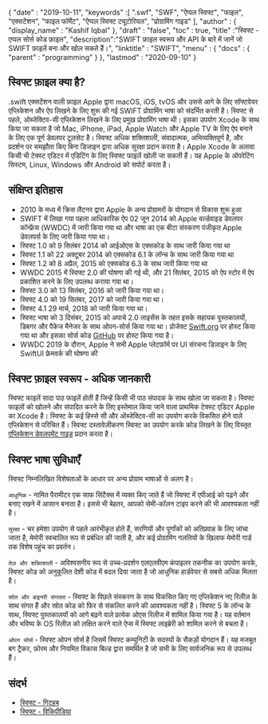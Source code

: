 {
  "date" : "2019-10-11",
  "keywords" :[ ".swf", "SWF", "ऐप्पल स्विफ्ट", "फाइल", "एक्सटेंशन", "फाइल फॉर्मेट", "ऐप्पल स्विफ्ट ट्यूटोरियल", "प्रोग्रामिंग गाइड" ],
  "author" : {
    "display_name" : "Kashif Iqbal"
},
  "draft" : "false",
  "toc" : true,
  "title" :"स्विफ्ट - एप्पल सोर्स कोड फ़ाइल",
  "description":"SWIFT फ़ाइल स्वरूप और API के बारे में जानें जो SWIFT फ़ाइलें बना और खोल सकते हैं।",
  "linktitle" : "SWIFT",
  "menu" : {
    "docs" : {
      "parent" : "programming"
}
},
  "lastmod" : "2020-09-10"
}

## स्विफ्ट फ़ाइल क्या है?

.swift एक्सटेंशन वाली फ़ाइल Apple द्वारा macOS, iOS, tvOS और उससे आगे के लिए सॉफ्टवेयर एप्लिकेशन और ऐप लिखने के लिए शुरू की गई SWIFT प्रोग्रामिंग भाषा को संदर्भित करती है। स्विफ्ट से पहले, ऑब्जेक्टिव-सी एप्लिकेशन लिखने के लिए प्रमुख प्रोग्रामिंग भाषा थी। इसका उपयोग Xcode के साथ किया जा सकता है जो Mac, iPhone, iPad, Apple Watch और Apple TV के लिए ऐप बनाने के लिए एक पूर्ण डेवलपर टूलसेट है। स्विफ्ट अधिक शक्तिशाली, संवादात्मक, अभिव्यक्तिपूर्ण है, और प्रदर्शन पर समझौता किए बिना डिजाइन द्वारा अधिक सुरक्षा प्रदान करता है। Apple Xcode के अलावा किसी भी टेक्स्ट एडिटर में एडिटिंग के लिए स्विफ्ट फाइलें खोली जा सकती हैं। यह Apple के ऑपरेटिंग सिस्टम, Linux, Windows और Android को सपोर्ट करता है।

## संक्षिप्त इतिहास

* 2010 के मध्य में क्रिस लैटनर द्वारा Apple के अन्य प्रोग्रामरों के योगदान से विकास शुरू हुआ
* SWIFT में लिखा गया पहला आधिकारिक ऐप 02 जून 2014 को Apple वर्ल्डवाइड डेवलपर कॉन्फ्रेंस (WWDC) में जारी किया गया था और भाषा का एक बीटा संस्करण पंजीकृत Apple डेवलपर्स के लिए जारी किया गया था।
* स्विफ्ट 1.0 को 9 सितंबर 2014 को आईओएस के एक्सकोड के साथ जारी किया गया था
* स्विफ्ट 1.1 को 22 अक्टूबर 2014 को एक्सकोड 6.1 के लॉन्च के साथ जारी किया गया था
* स्विफ्ट 1.2 को 8 अप्रैल, 2015 को एक्सकोड 6.3 के साथ जारी किया गया था
* WWDC 2015 में स्विफ्ट 2.0 की घोषणा की गई थी, और 21 सितंबर, 2015 को ऐप स्टोर में ऐप प्रकाशित करने के लिए उपलब्ध कराया गया था।
* स्विफ्ट 3.0 को 13 सितंबर, 2016 को जारी किया गया था।
* स्विफ्ट 4.0 को 19 सितंबर, 2017 को जारी किया गया था।
* स्विफ्ट 4.1 29 मार्च, 2018 को जारी किया गया था।
* स्विफ्ट भाषा को 3 दिसंबर, 2015 को अपाचे 2.0 लाइसेंस के तहत इसके सहायक पुस्तकालयों, डिबगर और पैकेज मैनेजर के साथ ओपन-सोर्स किया गया था। प्रोजेक्ट [Swift.org](https://swift.org/) पर होस्ट किया गया था और इसका सोर्स कोड [GitHub](https://github.com/apple/swift) पर होस्ट किया गया है।
* WWDC 2019 के दौरान, Apple ने सभी Apple प्लेटफ़ॉर्म पर UI संरचना डिज़ाइन के लिए SwiftUI फ्रेमवर्क की घोषणा की

## स्विफ्ट फ़ाइल स्वरूप - अधिक जानकारी

स्विफ्ट फाइलें सादा पाठ फाइलें होती हैं जिन्हें किसी भी पाठ संपादक के साथ खोला जा सकता है। स्विफ्ट फाइलों को खोलने और संपादित करने के लिए इस्तेमाल किया जाने वाला प्राथमिक टेक्स्ट एडिटर Apple का Xcode है। स्विफ्ट के कई हिस्से सी और ऑब्जेक्टिव-सी का उपयोग करके विकसित होने वाले एप्लिकेशन से परिचित हैं। स्विफ्ट दस्तावेज़ीकरण स्विफ्ट का उपयोग करके कोड लिखने के लिए विस्तृत [एप्लिकेशन डेवलपमेंट गाइड](https://docs.swift.org/swift-book/LanguageGuide/TheBasics.html) प्रदान करता है।

## स्विफ्ट भाषा सुविधाएँ

स्विफ्ट निम्नलिखित विशेषताओं के आधार पर अन्य प्रोग्राम भाषाओं से अलग है।

`आधुनिक` - नामित पैरामीटर एक साफ सिंटैक्स में व्यक्त किए जाते हैं जो स्विफ्ट में एपीआई को पढ़ने और बनाए रखने में आसान बनाता है। इससे भी बेहतर, आपको सेमी-कॉलन टाइप करने की भी आवश्यकता नहीं है।

`सुरक्षा` - चर हमेशा उपयोग से पहले आरंभीकृत होते हैं, सरणियों और पूर्णांकों को अतिप्रवाह के लिए जांचा जाता है, मेमोरी स्वचालित रूप से प्रबंधित की जाती है, और कई प्रोग्रामिंग गलतियों के खिलाफ मेमोरी गार्ड तक विशेष पहुंच का प्रवर्तन।

`तेज़ और शक्तिशाली` - अविश्वसनीय रूप से उच्च-प्रदर्शन एलएलवीएम कंपाइलर तकनीक का उपयोग करके, स्विफ्ट कोड को अनुकूलित देशी कोड में बदल दिया जाता है जो आधुनिक हार्डवेयर से सबसे अधिक मिलता है।

`स्रोत और बाइनरी संगतता` - स्विफ्ट के पिछले संस्करण के साथ विकसित किए गए एप्लिकेशन नए रिलीज़ के साथ संगत हैं और स्रोत कोड को फिर से संकलित करने की आवश्यकता नहीं है। स्विफ्ट 5 के लॉन्च के साथ, स्विफ्ट पुस्तकालयों को आगे बढ़ने वाले प्रत्येक ओएस रिलीज में शामिल किया गया है। यह वर्तमान और भविष्य के OS रिलीज़ को लक्षित करने वाले ऐप्स में स्विफ्ट लाइब्रेरी को शामिल करने से बचता है।

`ओपन सोर्स` - स्विफ्ट ओपन सोर्स है जिसमें स्विफ्ट कम्युनिटी के सदस्यों के सैकड़ों योगदान हैं। यह मजबूत बग ट्रैकर, फ़ोरम और नियमित विकास बिल्ड द्वारा समर्थित है जो सभी के लिए सार्वजनिक रूप से उपलब्ध हैं।

## संदर्भ
* [स्विफ्ट - गिटहब](https://github.com/apple/swift)
* [स्विफ्ट - विकिपीडिया](https://en.wikipedia.org/wiki/Swift_(programming_language))

